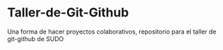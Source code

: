 # Taller-de-Git-Github
Una forma de hacer proyectos colaborativos, repositorio para el taller de git-github de SUDO
